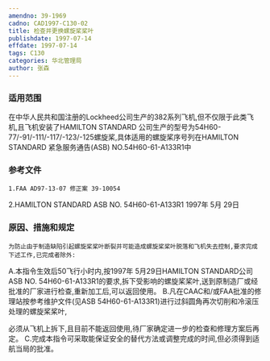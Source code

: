 ```yaml
---
amendno: 39-1969
cadno: CAD1997-C130-02
title: 检查并更换螺旋桨桨叶
publishdate: 1997-07-14
effdate: 1997-07-14
tags: C130
categories: 华北管理局
author: 张森
---
```


### 适用范围 
在中华人民共和国注册的Lockheed公司生产的382系列飞机,但不仅限于此类飞机,且飞机安装了HAMILTON STANDARD 公司生产的型号为54H60-77/-91/-111/-117/-123/-125螺旋桨,具体适用的螺旋桨序号列在HAMILTON  STANDARD 紧急服务通告(ASB) NO.54H60-61-A133R1中

### 参考文件
    1.FAA AD97-13-07 修正案 39-10054 
2.HAMILTON  STANDARD ASB NO. 54H60-61-A133R1 1997年 5月 29日

### 原因、措施和规定 
    为防止由于制造缺陷引起螺旋桨桨叶断裂并可能造成螺旋桨桨叶脱落和飞机失去控制,要求完成下述工作,已完成者除外: 
A.本指令生效后50飞行小时内,按1997年 5月29日HAMILTON STANDARD公司 ASB NO. 54H60-61-A133R1的要求,拆下受影响的螺旋桨桨叶,送到原制造厂或经批准的厂家进行检查,重新加工后,可以返回使用。 
    B.凡在CAAC和/或FAA批准的修理站按参考维护文件(见ASB 54H60-61-A133R1)进行过斜圆角再次切削和冷滚压处理的螺旋桨桨叶,

  
必须从飞机上拆下,且目前不能返回使用,待厂家确定进一步的检查和修理方案后再定。 
    C.完成本指令可采取能保证安全的替代方法或调整完成的时间,但必须得到适航当局的批准。
